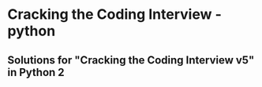 # Cracking the Coding Interview - python
## Solutions for "Cracking the Coding Interview v5" in Python 2


